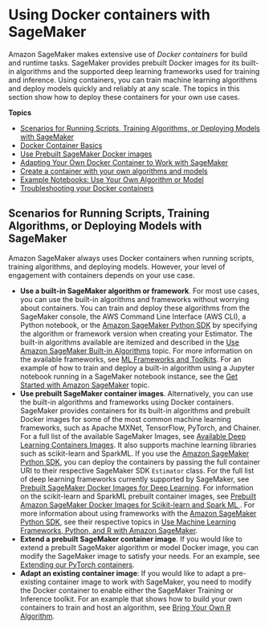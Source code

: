 # Using Docker containers with SageMaker<a name="docker-containers"></a>

Amazon SageMaker makes extensive use of *Docker containers* for build and runtime tasks\. SageMaker provides prebuilt Docker images for its built\-in algorithms and the supported deep learning frameworks used for training and inference\. Using containers, you can train machine learning algorithms and deploy models quickly and reliably at any scale\. The topics in this section show how to deploy these containers for your own use cases\.

**Topics**
+ [Scenarios for Running Scripts, Training Algorithms, or Deploying Models with SageMaker](#container-scenarios)
+ [Docker Container Basics](docker-basics.md)
+ [Use Prebuilt SageMaker Docker images](docker-containers-prebuilt.md)
+ [Adapting Your Own Docker Container to Work with SageMaker](docker-containers-adapt-your-own.md)
+ [Create a container with your own algorithms and models](docker-containers-create.md)
+ [Example Notebooks: Use Your Own Algorithm or Model](docker-containers-notebooks.md)
+ [Troubleshooting your Docker containers](docker-containers-troubleshooting.md)

## Scenarios for Running Scripts, Training Algorithms, or Deploying Models with SageMaker<a name="container-scenarios"></a>

Amazon SageMaker always uses Docker containers when running scripts, training algorithms, and deploying models\. However, your level of engagement with containers depends on your use case\. 
+ **Use a built\-in SageMaker algorithm or framework**\. For most use cases, you can use the built\-in algorithms and frameworks without worrying about containers\. You can train and deploy these algorithms from the SageMaker console, the AWS Command Line Interface \(AWS CLI\), a Python notebook, or the [Amazon SageMaker Python SDK](https://sagemaker.readthedocs.io) by specifying the algorithm or framework version when creating your Estimator\. The built\-in algorithms available are itemized and described in the [Use Amazon SageMaker Built\-in Algorithms](algos.md) topic\. For more information on the available frameworks, see [ML Frameworks and Toolkits](frameworks.md)\. For an example of how to train and deploy a built\-in algorithm using a Jupyter notebook running in a SageMaker notebook instance, see the [Get Started with Amazon SageMaker](gs.md) topic\. 
+ **Use prebuilt SageMaker container images**\. Alternatively, you can use the built\-in algorithms and frameworks using Docker containers\. SageMaker provides containers for its built\-in algorithms and prebuilt Docker images for some of the most common machine learning frameworks, such as Apache MXNet, TensorFlow, PyTorch, and Chainer\. For a full list of the available SageMaker Images, see [Available Deep Learning Containers Images](https://github.com/aws/deep-learning-containers/blob/master/available_images.md)\. It also supports machine learning libraries such as scikit\-learn and SparkML\. If you use the [Amazon SageMaker Python SDK](https://sagemaker.readthedocs.io), you can deploy the containers by passing the full container URI to their respective SageMaker SDK `Estimator` class\. For the full list of deep learning frameworks currently supported by SageMaker, see [Prebuilt SageMaker Docker Images for Deep Learning](pre-built-containers-frameworks-deep-learning.md)\. For information on the scikit\-learn and SparkML prebuilt container images, see [Prebuilt Amazon SageMaker Docker Images for Scikit\-learn and Spark ML ](pre-built-docker-containers-scikit-learn-spark.md)\. For more information about using frameworks with the [Amazon SageMaker Python SDK](https://sagemaker.readthedocs.io), see their respective topics in [Use Machine Learning Frameworks, Python, and R with Amazon SageMaker](frameworks.md)\.
+ **Extend a prebuilt SageMaker container image**\. If you would like to extend a prebuilt SageMaker algorithm or model Docker image, you can modify the SageMaker image to satisfy your needs\. For an example, see [Extending our PyTorch containers](https://sagemaker-examples.readthedocs.io/en/latest/advanced_functionality/pytorch_extending_our_containers/pytorch_extending_our_containers.html)\. 
+ **Adapt an existing container image**: If you would like to adapt a pre\-existing container image to work with SageMaker, you need to modify the Docker container to enable either the SageMaker Training or Inference toolkit\. For an example that shows how to build your own containers to train and host an algorithm, see [Bring Your Own R Algorithm](https://github.com/aws/amazon-sagemaker-examples/blob/master/r_examples/r_byo_r_algo_hpo/tune_r_bring_your_own.ipynb)\.